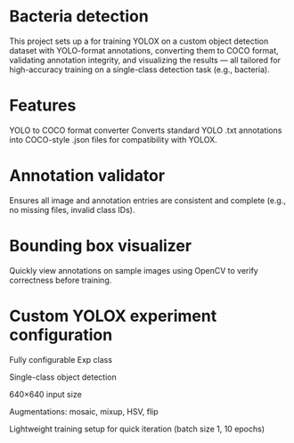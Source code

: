 # Bacteria detection
This project sets up a for training YOLOX on a custom object detection dataset with YOLO-format annotations, converting them to COCO format, validating annotation integrity, and visualizing the results — all tailored for high-accuracy training on a single-class detection task (e.g., bacteria).

# Features
 YOLO to COCO format converter
Converts standard YOLO .txt annotations into COCO-style .json files for compatibility with YOLOX.

# Annotation validator
Ensures all image and annotation entries are consistent and complete (e.g., no missing files, invalid class IDs).

# Bounding box visualizer
Quickly view annotations on sample images using OpenCV to verify correctness before training.

# Custom YOLOX experiment configuration

Fully configurable Exp class

Single-class object detection

640×640 input size

Augmentations: mosaic, mixup, HSV, flip

Lightweight training setup for quick iteration (batch size 1, 10 epochs)
